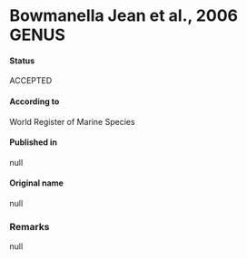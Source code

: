 Bowmanella Jean et al., 2006 GENUS
=======

#### Status
ACCEPTED

#### According to
World Register of Marine Species

#### Published in
null

#### Original name
null

### Remarks
null